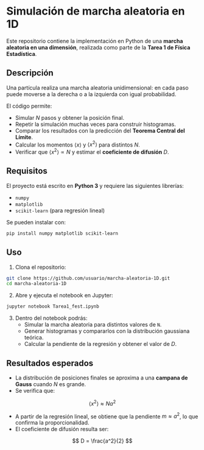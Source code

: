 # Simulación de marcha aleatoria en 1D

Este repositorio contiene la implementación en Python de una **marcha aleatoria en una dimensión**, 
realizada como parte de la **Tarea 1 de Física Estadística**.

## Descripción

Una partícula realiza una marcha aleatoria unidimensional: en cada paso puede moverse a la derecha o a la izquierda con igual probabilidad.  

El código permite:
- Simular $N$ pasos y obtener la posición final.
- Repetir la simulación muchas veces para construir histogramas.
- Comparar los resultados con la predicción del **Teorema Central del Límite**.
- Calcular los momentos $\langle x \rangle$ y $\langle x^2 \rangle$ para distintos $N$.
- Verificar que $\langle x^2 \rangle \propto N$ y estimar el **coeficiente de difusión** $D$.

## Requisitos

El proyecto está escrito en **Python 3** y requiere las siguientes librerías:

- `numpy`
- `matplotlib`
- `scikit-learn` (para regresión lineal)

Se pueden instalar con:

```bash
pip install numpy matplotlib scikit-learn
```

## Uso

1. Clona el repositorio:

```bash
git clone https://github.com/usuario/marcha-aleatoria-1D.git
cd marcha-aleatoria-1D
```

2. Abre y ejecuta el notebook en Jupyter:

```bash
jupyter notebook Tarea1_fest.ipynb
```

3. Dentro del notebook podrás:
   - Simular la marcha aleatoria para distintos valores de `N`.
   - Generar histogramas y compararlos con la distribución gaussiana teórica.
   - Calcular la pendiente de la regresión y obtener el valor de $D$.

## Resultados esperados

- La distribución de posiciones finales se aproxima a una **campana de Gauss** cuando $N$ es grande.
- Se verifica que:

$$
\langle x^2 \rangle \approx N a^2
$$

- A partir de la regresión lineal, se obtiene que la pendiente $m \approx a^2$, lo que confirma la proporcionalidad.
- El coeficiente de difusión resulta ser:

$$
D = \frac{a^2}{2}
$$


